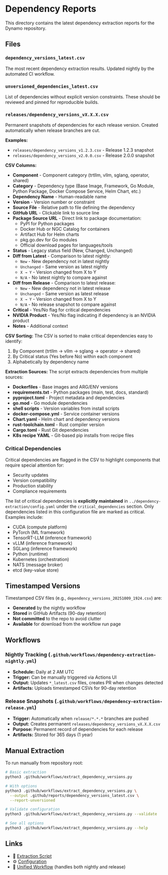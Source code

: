 # Dependency Reports

This directory contains the latest dependency extraction reports for the Dynamo repository.

## Files

### `dependency_versions_latest.csv`
The most recent dependency extraction results. Updated nightly by the automated CI workflow.

### `unversioned_dependencies_latest.csv`
List of dependencies without explicit version constraints. These should be reviewed and pinned for reproducible builds.

### `releases/dependency_versions_vX.X.X.csv`
Permanent snapshots of dependencies for each release version. Created automatically when release branches are cut.

**Examples:**
- `releases/dependency_versions_v1.2.3.csv` - Release 1.2.3 snapshot
- `releases/dependency_versions_v2.0.0.csv` - Release 2.0.0 snapshot

**CSV Columns:**
- **Component** - Component category (trtllm, vllm, sglang, operator, shared)
- **Category** - Dependency type (Base Image, Framework, Go Module, Python Package, Docker Compose Service, Helm Chart, etc.)
- **Dependency Name** - Human-readable name
- **Version** - Version number or constraint
- **Source File** - Relative path to file defining the dependency
- **GitHub URL** - Clickable link to source line
- **Package Source URL** - Direct link to package documentation:
  - PyPI for Python packages
  - Docker Hub or NGC Catalog for containers
  - Artifact Hub for Helm charts
  - pkg.go.dev for Go modules
  - Official download pages for languages/tools
- **Status** - Legacy status field (New, Changed, Unchanged)
- **Diff from Latest** - Comparison to latest nightly:
  - `New` - New dependency not in latest nightly
  - `Unchanged` - Same version as latest nightly
  - `X → Y` - Version changed from X to Y
  - `N/A` - No latest nightly to compare against
- **Diff from Release** - Comparison to latest release:
  - `New` - New dependency not in latest release
  - `Unchanged` - Same version as latest release
  - `X → Y` - Version changed from X to Y
  - `N/A` - No release snapshot to compare against
- **Critical** - Yes/No flag for critical dependencies
- **NVIDIA Product** - Yes/No flag indicating if dependency is an NVIDIA product
- **Notes** - Additional context

**CSV Sorting:**
The CSV is sorted to make critical dependencies easy to identify:
1. By Component (trtllm → vllm → sglang → operator → shared)
2. By Critical status (Yes before No) within each component
3. Alphabetically by dependency name

**Extraction Sources:**
The script extracts dependencies from multiple sources:
- **Dockerfiles** - Base images and ARG/ENV versions
- **requirements.txt** - Python packages (main, test, docs, standard)
- **pyproject.toml** - Project metadata and dependencies
- **go.mod** - Go module dependencies
- **shell scripts** - Version variables from install scripts
- **docker-compose.yml** - Service container versions
- **Chart.yaml** - Helm chart and dependency versions
- **rust-toolchain.toml** - Rust compiler version
- **Cargo.toml** - Rust Git dependencies
- **K8s recipe YAML** - Git-based pip installs from recipe files

### Critical Dependencies

Critical dependencies are flagged in the CSV to highlight components that require special attention for:
- Security updates
- Version compatibility
- Production stability
- Compliance requirements

The list of critical dependencies is **explicitly maintained** in `../dependency-extraction/config.yaml` under the `critical_dependencies` section. Only dependencies listed in this configuration file are marked as critical. Examples include:
- CUDA (compute platform)
- PyTorch (ML framework)
- TensorRT-LLM (inference framework)
- vLLM (inference framework)
- SGLang (inference framework)
- Python (runtime)
- Kubernetes (orchestration)
- NATS (message broker)
- etcd (key-value store)

## Timestamped Versions

Timestamped CSV files (e.g., `dependency_versions_20251009_1924.csv`) are:
- **Generated** by the nightly workflow
- **Stored** in GitHub Artifacts (90-day retention)
- **Not committed** to the repo to avoid clutter
- **Available** for download from the workflow run page

## Workflows

### Nightly Tracking (`.github/workflows/dependency-extraction-nightly.yml`)
- **Schedule:** Daily at 2 AM UTC
- **Trigger:** Can be manually triggered via Actions UI
- **Output:** Updates `*_latest.csv` files, creates PR when changes detected
- **Artifacts:** Uploads timestamped CSVs for 90-day retention

### Release Snapshots (`.github/workflows/dependency-extraction-release.yml`)
- **Trigger:** Automatically when `release/*.*.*` branches are pushed
- **Output:** Creates permanent `releases/dependency_versions_vX.X.X.csv`
- **Purpose:** Permanent record of dependencies for each release
- **Artifacts:** Stored for 365 days (1 year)

## Manual Extraction

To run manually from repository root:

```bash
# Basic extraction
python3 .github/workflows/extract_dependency_versions.py

# With options
python3 .github/workflows/extract_dependency_versions.py \
  --output .github/reports/dependency_versions_latest.csv \
  --report-unversioned

# Validate configuration
python3 .github/workflows/extract_dependency_versions.py --validate

# See all options
python3 .github/workflows/extract_dependency_versions.py --help
```

## Links

- 🤖 [Extraction Script](../workflows/extract_dependency_versions.py)
- ⚙️ [Configuration](../dependency-extraction/config.yaml)
- 🔄 [Unified Workflow](../workflows/dependency-extraction.yml) (handles both nightly and release)
